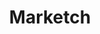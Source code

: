 ---
title: Marketch
intro: Generates a HTML page where you can get measures, CSS styles and asset exports.
linkurl: https://github.com/tudou527/marketch
tags:
- Sketch plugin
- Open source
type: puzzle-piece
preview: resources/marketch.png
category: sketch-plugins
---